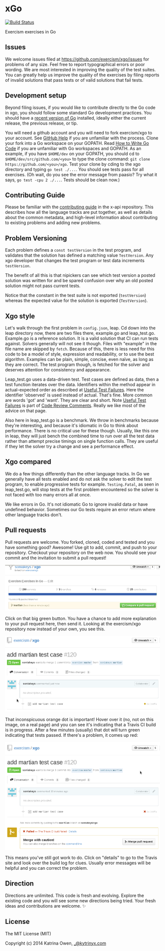 # xGo

[![Build Status](https://travis-ci.org/exercism/xgo.png?branch=master)](https://travis-ci.org/exercism/xgo)

Exercism exercises in Go

## Issues

We welcome issues filed at https://github.com/exercism/xgo/issues for problems of any size.  Feel free to report
typographical errors or poor wording.  We are most interested in improving the quality of the test suites.
You can greatly help us improve the quality of the exercises by filing reports of invalid solutions that
pass tests or of valid solutions that fail tests.

## Development setup

Beyond filing issues, if you would like to contribute directly to the Go code in xgo, you should follow some
standard Go development practices.  You should have a [recent version of Go](http://golang.org/doc/install)
installed, ideally either the current release, the previous release, or tip.

You will need a github account and you will need to fork exercism/xgo to your account.
See [GitHub Help](https://help.github.com/articles/fork-a-repo/) if you are unfamiliar with the process.
Clone your fork into a Go workspace on your GOPATH.  Read [How to Write Go Code](http://golang.org/doc/code.html)
if you are unfamiliar with Go workspaces and GOPATH.  As an example, if you have `$HOME/dev` on your GOPATH,
you should cd to `$HOME/dev/src/github.com/<you>` to type the clone command:
`git clone https://github.com/<you>/xgo`.  Test your clone by cding to the xgo directory and typing
`go test ./...`. You should see tests pass for all exercises. (Oh wait, do you see the error message from paasio?
Try what it says, `go test -cpu 2 ./...`.  Tests should be clean now.)

## Contributing Guide

Please be familiar with the [contributing guide](https://github.com/exercism/x-api/blob/master/CONTRIBUTING.md#the-exercise-data)
in the x-api repository.  This describes how all the language tracks are put together, as well as details about
the common metadata, and high-level information about contributing to existing problems and adding new problems.

## Problem Versioning

Each problem defines a `const testVersion` in the test program, and validates that the solution has defined a matching value `TestVersion`.  Any xgo developer that changes the test program or test data increments `testVersion`.

The benefit of all this is that nipickers can see which test version a posted solution was written for and be spared confusion over why an old posted solution might not pass current tests.

Notice that the constant in the test suite is not exported (`testVersion`) whereas the expected value for the solution is exported (`TestVersion`).

## Xgo style

Let's walk through the first problem in `config.json`, leap.  Cd down into the leap directory now, there are two
files there, example.go and leap_test.go.  Example.go is a reference solution.  It is a valid solution that CI can
run tests against.  Solvers generally will not see it though.  Files with "example" in the file name are skipped
by `fetch`.  Because of this, there is less need for this code to be a model of style, expression and
readability, or to use the best algorithm.  Examples can be plain, simple, concise, even naïve, as long as they
are correct.  The test program though, is fetched for the solver and deserves attention for consistency and
appearance.

Leap_test.go uses a data-driven test.  Test cases are defined as data, then a test function iterates over
the data.  Identifiers within the method appear in actual-expected order as described at
[Useful Test Failures](https://github.com/golang/go/wiki/CodeReviewComments#useful-test-failures).
Here the identifier 'observed' is used instead of actual.  That's fine.  More common are words 'got' and 'want'.
They are clear and short.  Note
[Useful Test Failures](https://github.com/golang/go/wiki/CodeReviewComments#useful-test-failures) is part of
[Code Review Comments](https://github.com/golang/go/wiki/CodeReviewComments).  Really we like most of the
advice on that page.

Also here in leap_test.go is a benchmark.  We throw in benchmarks because they're interesting, and because it's
idiomatic in Go to think about performance.  There is no critical use for these though.  Usually, like this one in
leap, they will just bench the combined time to run over all the test data rather than attempt precise timings
on single function calls.  They are useful if they let the solver try a change and see a performance effect.

## Xgo compared

We do a few things differently than the other language tracks.  In Go we generally have all tests enabled and do
not ask the solver to edit the test program, to enable progressive tests for example.  `Testing.Fatal`, as seen
in leap_test.go, will stop tests at the first problem encountered so the solver is not faced with too many errors
all at once.

We like errors in Go.  It's not idiomatic Go to ignore invalid data or have undefined behavior.  Sometimes our
Go tests require an error return where other language tracks don't.

## Pull requests

Pull requests are welcome.  You forked, cloned, coded and tested and you have something good?  Awesome!  Use git
to add, commit, and push to your repository.  Checkout your repository on the web now.  You should see your commit
and the invitation to submit a pull request!

<img src="img/mars1.png">

Click on that big green button.  You have a chance to add more explanation to your pull request here, then send
it.  Looking at the exercism/xgo repository now instead of your own, you see this.

<img src="img/mars2.png">

That inconspicuous orange dot is important!  Hover over it (no, not on this image, on a real page) and you can see
it's indicating that a Travis CI build is in progress.  After a few minutes (usually) that dot will turn green
indicating that tests passed.  If there's a problem, it comes up red:

<img src="img/mars3.png">

This means you've still got work to do.  Click on "details" to go to the Travis site and look over the build log
for clues.  Usually error messages will be helpful and you can correct the problem.

## Direction

Directions are unlimited.  This code is fresh and evolving.  Explore the existing code and you will see some new
directions being tried.  Your fresh ideas and contributions are welcome.  :sparkles:

## License

The MIT License (MIT)

Copyright (c) 2014 Katrina Owen, _@kytrinyx.com
